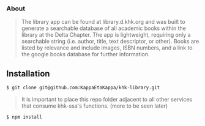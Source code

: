 ### About
>The library app can be found at library.d.khk.org and was built to generate a searchable database of all academic books within the library at the Delta Chapter. The app is lightweight, requiring only a searchable string (i.e. author, title, text descriptor, or other).  Books are listed by relevance and include images, ISBN numbers, and a link to the google books database for further information.

## Installation
```bash
$ git clone git@github.com:KappaEtaKappa/khk-library.git
```

>It is important to place this repo folder adjacent to all other services that consume khk-ssa's functions. (more to be seen later)

```bash
$ npm install
```
